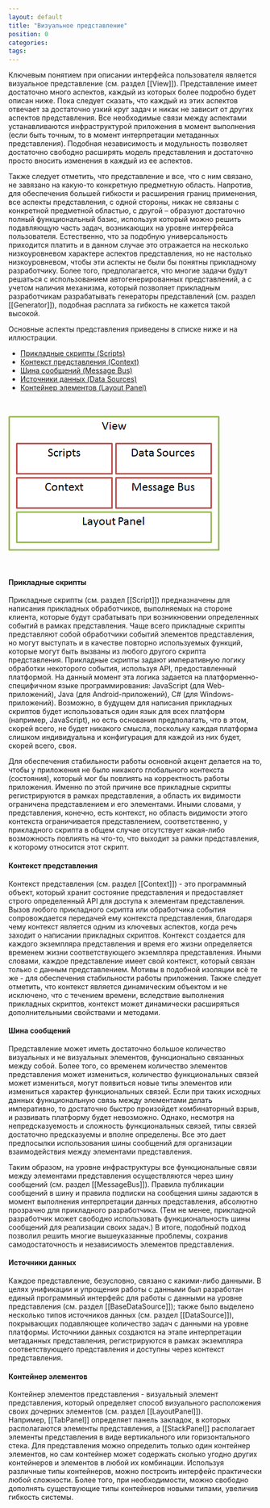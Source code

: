```yaml
---
layout: default
title: "Визуальное представление"
position: 0
categories: 
tags: 
---
```


Ключевым понятием при описании интерфейса пользователя является визуальное представление (см. раздел [[View]]). Представление имеет достаточно много аспектов, каждый из которых более подробно будет описан ниже. Пока следует сказать, что каждый из этих аспектов отвечает за достаточно узкий круг задач и никак не зависит от других аспектов представления. Все необходимые связи между аспектами устанавливаются инфраструктурой приложения в момент выполнения (если быть точным, то в момент интерпретации метаданных представления). Подобная независимость и модульность позволяет достаточно свободно расширять модель представления и достаточно просто вносить изменения в каждый из ее аспектов.

Также следует отметить, что представление и все, что с ним связано, не завязано на какую-то конкретную предметную область. Напротив, для обеспечения большей гибкости и расширения границ применения, все аспекты представления, с одной стороны, никак не связаны с конкретной предметной областью, с другой – образуют достаточно полный функциональный базис, используя который можно решить подавляющую часть задач, возникающих на уровне интерфейса пользователя. Естественно, что за подобную универсальность приходится платить и в данном случае это отражается на несколько низкоуровневом характере аспектов представления, но не настолько низкоуровневом, чтобы эти аспекты не были бы понятны прикладному разработчику. Более того, предполагается, что многие задачи будут решаться с использованием автогенерированных представлений, а с учетом наличия механизма, который позволяет прикладным разработчикам разрабатывать генераторы представлений (см. раздел [[Generator]]), подобная расплата за гибкость не кажется такой высокой.

Основные аспекты представления приведены в списке ниже и на иллюстрации.

* [Прикладные скрипты (Scripts)](#scripts)
* [Контекст представления (Context)](#context)  
* [Шина сообщений (Message Bus)](#messagebus)
* [Источники данных (Data Sources)](#datasources)
* [Контейнер элементов (Layout Panel)](#layoutpanel)

 

![](ViewAspects.png)

 

#### Прикладные скрипты

Прикладные скрипты (см. раздел [[Script]]) предназначены для написания прикладных обработчиков, выполняемых на стороне клиента, которые будут срабатывать при возникновении определенных событий в рамках представления. Чаще всего прикладные скрипты представляют собой обработчики событий элементов представления, но могут выступать и в качестве повторно используемых функций, которые могут быть вызваны из любого другого скрипта представления. Прикладные скрипты задают императивную логику обработки некоторого события, используя API, предоставленный платформой. На данный момент эта логика задается на платформенно-специфичном языке программирования: JavaScript (для Web-приложений), Java (для Android-приложений), C# (для Windows-приложений). Возможно, в будущем для написания прикладных скриптов будет использоваться один язык для всех платформ (например, JavaScript), но есть основания предполагать, что в этом, скорей всего, не будет никакого смысла, поскольку каждая платформа слишком индивидуальна и конфигурация для каждой из них будет, скорей всего, своя.

Для обеспечения стабильности работы основной акцент делается на то, чтобы у приложения не было никакого глобального контекста (состояния), который мог бы повлиять на корректность работы приложения. Именно по этой причине все прикладные скрипты регистрируются в рамках представления, а область их видимости ограничена представлением и его элементами. Иными словами, у представления, конечно, есть контекст, но область видимости этого контекста ограничивается представлением, соответственно, у прикладного скрипта в общем случае отсутствует какая-либо возможность повлиять на что-то, что выходит за рамки представления, к которому относится этот скрипт.

#### Контекст представления

Контекст представления (см. раздел [[Context]]) - это программный объект, который хранит состояние представления и предоставляет строго определенный API для доступа к элементам представления. Вызов любого прикладного скрипта или обработчика события сопровождается передачей ему контекста представления, благодаря чему контекст является одним из ключевых аспектов, когда речь заходит о написании прикладных скриптов. Контекст создается для каждого экземпляра представления и время его жизни определяется временем жизни соответствующего экземпляра представления. Иными словами, каждое представление имеет свой контекст, который связан только с данным представлением. Мотивы в подобной изоляции всё те же - для обеспечения стабильности работы приложения. Также следует отметить, что контекст является динамическим объектом и не исключено, что с течением времени, вследствие выполнения прикладных скриптов, контекст может динамически расширяться дополнительными свойствами и методами.

#### Шина сообщений

Представление может иметь достаточно большое количество визуальных и не визуальных элементов, функционально связанных между собой. Более того, со временем количество элементов представления может измениться, количество функциональных связей может измениться, могут появиться новые типы элементов или измениться характер функциональных связей. Если при таких исходных данных функциональную связь между элементами делать императивно, то достаточно быстро произойдет комбинаторный взрыв, и развивать платформу будет невозможно. Однако, несмотря на непредсказуемость и сложность функциональных связей, типы связей достаточно предсказуемы и вполне определены. Все это дает предпосылки использования шины сообщений для организации взаимодействия между элементами представления.

Таким образом, на уровне инфраструктуры все функциональные связи между элементами представления осуществляются через шину сообщений (см. раздел [[MessageBus]]). Правила публикации сообщений в шину и правила подписки на сообщения шины задаются в момент выполнения интерпретации данных представления, абсолютно прозрачно для прикладного разработчика. (Тем не менее, прикладной разработчик может свободно использовать функциональность шины сообщений для реализации своих задач.) В итоге, подобный подход позволил решить многие вышеуказанные проблемы, сохранив самодостаточность и независимость элементов представления.

#### Источники данных

Каждое представление, безусловно, связано с какими-либо данными. В целях унификации и упрощения работы с данными был разработан единый программный интерфейс для работы с данными на уровне представления (см. раздел [[BaseDataSource]]); также было выделено несколько типов источников данных (см. раздел [[DataSource]]), покрывающих подавляющее количество задач с данными на уровне платформы. Источники данных создаются на этапе интерпретации метаданных представления, регистрируются в рамках экземпляра соответствующего представления и доступны через контекст представления.

#### Контейнер элементов

Контейнер элементов представления - визуальный элемент представления, который определяет способ визуального расположения своих дочерних элементов (см. раздел [[LayoutPanel]]). Например, [[TabPanel]] определяет панель закладок, в которых располагаются элементы представления, а [[StackPanel]] располагает элементы представления в виде вертикального или горизонтального стека. Для представления можно определить только один контейнер элементов, но сам контейнер может содержать сколько угодно других контейнеров и элементов в любой их комбинации. Используя различные типы контейнеров, можно построить интерфейс практически любой сложности. Более того, при необходимости, можно свободно дополнять существующие типы контейнеров новыми типами, увеличив гибкость системы.

 

 

